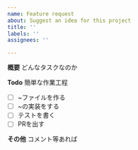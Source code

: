 ```yaml
---
name: Feature request
about: Suggest an idea for this project
title: ''
labels: ''
assignees: ''

---
```


**概要**
どんなタスクなのか

**Todo**
簡単な作業工程
- [ ] ~ファイルを作る
- [ ] ~の実装をする
- [ ] テストを書く
- [ ] PRを出す

**その他**
コメント等あれば

